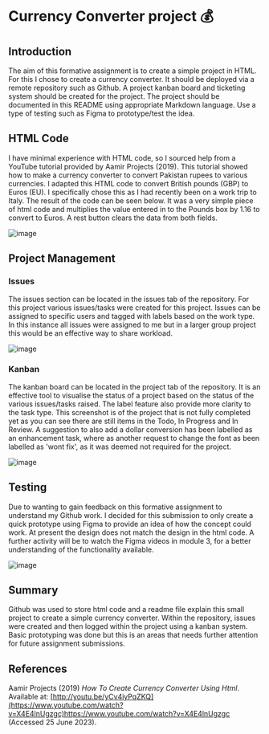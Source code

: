 # Currency Converter project 💰

## Introduction
The aim of this formative assignment is to create a simple project in HTML. For this I chose to create a currency converter.
It should be deployed via a remote repository such as Github. A project kanban board and ticketing system should be created for the project.
The project should be documented in this README using appropriate Markdown language. Use a type of testing such as Figma to prototype/test the idea.

## HTML Code
I have minimal experience with HTML code, so I sourced help from a YouTube tutorial provided by Aamir Projects (2019). This tutorial showed how to make a currency converter to convert Pakistan rupees to various currencies. I adapted this HTML code to convert British pounds (GBP) to Euros (EU). I specifically chose this as I had recently been on a work trip to Italy. The result of the code can be seen below. It was a very simple piece of html code and multiplies the value entered in to the Pounds box by 1.16 to convert to Euros. A rest button clears the data from both fields.

![image](https://github.com/spofford999/Data_Science_Course/assets/127874678/e95de2fc-fab6-4fd7-ae3e-fad140304424)

## Project Management

### Issues
The issues section can be located in the issues tab of the repository. For this project various issues/tasks were created for this project. Issues can be assigned to specific users and tagged with labels based on the work type. In this instance all issues were assigned to me but in a larger group project this would be an effective way to share workload.

![image](https://github.com/spofford999/Data_Science_Course/assets/127874678/2ebb09ed-e0ad-404c-aebb-ac7084aa67db)

### Kanban
The kanban board can be located in the project tab of the repository. It is an effective tool to visualise the status of a project based on the status of the various issues/tasks raised. The label feature also provide more clarity to the task type. This screenshot is of the project that is not fully completed yet as you can see there are still items in the Todo, In Progress and In Review. A suggestion to also add a dollar conversion has been labelled as an enhancement task, where as another request to change the font as been labelled as 'wont fix', as it was deemed not required for the project.

![image](https://github.com/spofford999/Data_Science_Course/assets/127874678/8aa5ff39-0cfa-44c4-8fda-6606aa37c3fd)

## Testing
Due to wanting to gain feedback on this formative assignment to understand my Github work. I decided for this submission to only create a quick prototype using Figma to provide an idea of how the concept could work. At present the design does not match the design in the html code. A further activity will be to watch the Figma videos in module 3, for a better understanding of the functionality available.

![image](https://github.com/spofford999/Data_Science_Course/assets/127874678/6c439bb1-4620-41a6-964f-7bc17cb7ebb6)

## Summary
Github was used to store html code and a readme file explain this small project to create a simple currency converter. Within the repository, issues were created and then logged within the project using a kanban system. Basic prototyping was done but this is an areas that needs further attention for future assignment submissions.

## References
Aamir Projects (2019) *How To Create Currency Converter Using Html*. Available at: [http://youtu.be/yCv4iyPqZKQ](https://www.youtube.com/watch?v=X4E4lnUgzgc)https://www.youtube.com/watch?v=X4E4lnUgzgc (Accessed 25 June 2023).
